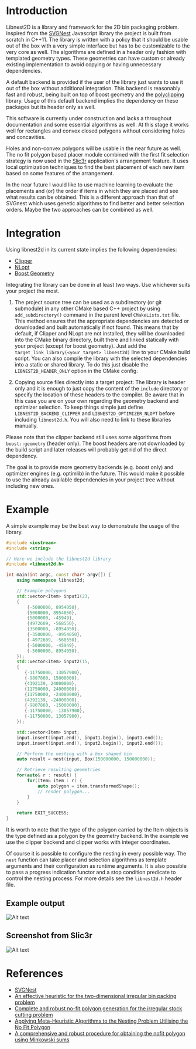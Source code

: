 # Introduction

Libnest2D is a library and framework for the 2D bin packaging problem. 
Inspired from the [SVGNest](svgnest.com) Javascript library the project is built from scratch in C++11. The library is written with a policy that it should
be usable out of the box with a very simple interface but has to be customizable
to the very core as well. The algorithms are defined in a header only fashion 
with templated geometry types. These geometries can have custom or already 
existing implementation to avoid copying or having unnecessary dependencies.

A default backend is provided if the user of the library just wants to use it 
out of the box without additional integration. This backend is reasonably 
fast and robust, being built on top of boost geometry and the 
[polyclipping](http://www.angusj.com/delphi/clipper.php) library. Usage of 
this default backend implies the dependency on these packages but its header 
only as well.

This software is currently under construction and lacks a throughout 
documentation and some essential algorithms as well. At this stage it works well
for rectangles and convex closed polygons without considering holes and 
concavities.

Holes and non-convex polygons will be usable in the near future as well. The 
no fit polygon based placer module combined with the first fit selection 
strategy is now used in the [Slic3r](https://github.com/prusa3d/Slic3r) 
application's arrangement feature. It uses local optimization techniques to find
the best placement of each new item based on some features of the arrangement.

In the near future I would like to use machine learning to evaluate the 
placements and (or) the order if items in which they are placed and see what 
results can be obtained. This is a different approach than that of SVGnest which 
uses genetic algorithms to find better and better selection orders. Maybe the 
two approaches can be combined as well.

# Integration 

Using libnest2d in its current state implies the following dependencies:
* [Clipper](http://www.angusj.com/delphi/clipper.php)
* [NLopt](https://nlopt.readthedocs.io/en/latest/)
* [Boost Geometry](https://www.boost.org/doc/libs/1_65_1/libs/geometry/doc/html/index.html)

Integrating the library can be done in at least two ways. Use whichever suits your project the most.

1. The project source tree can be used as a subdirectory (or git submodule) in any other CMake based C++ project by using ```add_subdirectory()``` command in the parent level ```CMakeLists.txt``` file. This method ensures that the appropriate dependencies are detected or downloaded and built automatically if not found. This means that by default, if Clipper and NLopt are not installed, they will be downloaded into the CMake binary directory, built there and linked statically with your project (except for boost geometry). Just add the ```target_link_library(<your_target> libnest2d)``` line to your CMake build script. You can also compile the library with the selected dependencies into a static or shared library. To do this just disable the ```LIBNEST2D_HEADER_ONLY``` option in the CMake config. 

2. Copying source files directly into a target project: The library is header 
only and it is enough to just copy the content of the ```include``` directory or  specify the location of these headers to the compiler. Be aware that in this case you are on your own regarding the geometry backend and optimizer selection. To keep things simple just define ```LIBNEST2D_BACKEND_CLIPPER``` and ```LIBNEST2D_OPTIMIZER_NLOPT``` before including ```libnest2d.h```. You will also need to link to these libraries manually. 

Please note that the clipper backend still uses some algorithms from ```boost::geometry``` (header only). The boost headers are not downloaded by the build script and later releases will probably get rid of the direct dependency. 

The goal is to provide more geometry backends (e.g. boost only) and optimizer engines (e.g. optimlib) in the future. This would make it possible to use the already available dependencies in your project tree without including new ones.

# Example

A simple example may be the best way to demonstrate the usage of the library.

``` c++
#include <iostream>
#include <string>

// Here we include the libnest2d library
#include <libnest2d.h>

int main(int argc, const char* argv[]) {
    using namespace libnest2d;

    // Example polygons 
    std::vector<Item> input1(23,
    {
        {-5000000, 8954050},
        {5000000, 8954050},
        {5000000, -45949},
        {4972609, -568550},
        {3500000, -8954050},
        {-3500000, -8954050},
        {-4972609, -568550},
        {-5000000, -45949},
        {-5000000, 8954050},
    });
    std::vector<Item> input2(15,
    {
       {-11750000, 13057900},
       {-9807860, 15000000},
       {4392139, 24000000},
       {11750000, 24000000},
       {11750000, -24000000},
       {4392139, -24000000},
       {-9807860, -15000000},
       {-11750000, -13057900},
       {-11750000, 13057900},
    });

    std::vector<Item> input;
    input.insert(input.end(), input1.begin(), input1.end());
    input.insert(input.end(), input2.begin(), input2.end());

    // Perform the nesting with a box shaped bin
    auto result = nest(input, Box(150000000, 150000000));

    // Retrieve resulting geometries
    for(auto& r : result) {
        for(Item& item : r) {
            auto polygon = item.transformedShape();
            // render polygon...
        }
    }

    return EXIT_SUCCESS;
}
```

It is worth to note that the type of the polygon carried by the Item objects is
the type defined as a polygon by the geometry backend. In the example we use the
clipper backend and clipper works with integer coordinates.

Of course it is possible to configure the nesting in every possible way. The
```nest``` function can take placer and selection algorithms as template arguments and their configuration as runtime arguments. It is also possible to pass a progress indication functor and a stop condition predicate to control the nesting process. For more details see the ```libnest2d.h``` header file.

## Example output

![Alt text](doc/img/example.svg)

## Screenshot from Slic3r 

![Alt text](doc/img/slic3r_screenshot.png)

# References
- [SVGNest](https://github.com/Jack000/SVGnest)
- [An effective heuristic for the two-dimensional irregular
bin packing problem](http://www.cs.stir.ac.uk/~goc/papers/EffectiveHueristic2DAOR2013.pdf)
- [Complete and robust no-fit polygon generation for the irregular stock cutting problem](https://www.sciencedirect.com/science/article/abs/pii/S0377221706001639)
- [Applying Meta-Heuristic Algorithms to the Nesting
Problem Utilising the No Fit Polygon](http://www.graham-kendall.com/papers/k2001.pdf)
- [A comprehensive and robust procedure for obtaining the nofit polygon
using Minkowski sums](https://www.sciencedirect.com/science/article/pii/S0305054806000669)
